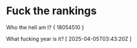 # Fuck the rankings

Who the hell am I?
{ 18054510 }

What fucking year is it?
[ 2025-04-05T03:43:20Z ]
